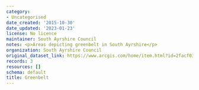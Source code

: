 ```yaml
---
category:
- Uncategorised
date_created: '2015-10-30'
date_updated: '2023-01-23'
license: No licence
maintainer: South Ayrshire Council
notes: <p>Areas depicting greenbelt in South Ayrshire</p>
organization: South Ayrshire Council
original_dataset_link: https://www.arcgis.com/home/item.html?id=2facf03873644aab824f4e5ccaed4d7d
records: 3
resources: []
schema: default
title: Greenbelt
---
```

